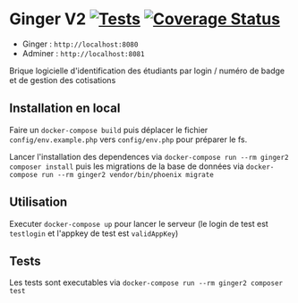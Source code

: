 # Ginger V2 [![Tests](https://github.com/simde-utc/ginger2/actions/workflows/test.yml/badge.svg)](https://github.com/simde-utc/ginger2/actions/workflows/test.yml) [![Coverage Status](https://coveralls.io/repos/github/simde-utc/ginger2/badge.svg)](https://coveralls.io/github/simde-utc/ginger2)

- Ginger : `http://localhost:8080`
- Adminer : `http://localhost:8081`

Brique logicielle d'identification des étudiants par login / numéro de badge et de gestion des cotisations

## Installation en local

Faire un `docker-compose build` puis déplacer le fichier `config/env.example.php` vers `config/env.php` pour préparer le fs.

Lancer l'installation des dependences via `docker-compose run --rm ginger2 composer install` puis les migrations de la base de données via `docker-compose run --rm ginger2 vendor/bin/phoenix migrate` 

## Utilisation
Executer `docker-compose up` pour lancer le serveur (le login de test est `testlogin` et l'appkey de test est `validAppKey`)

## Tests

Les tests sont executables via `docker-compose run --rm ginger2 composer test`

